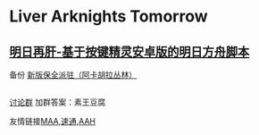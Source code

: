 # Liver Arknights Tomorrow
## [明日再肝-基于按键精灵安卓版的明日方舟脚本](https://github.com/Lancarus/Liver-Arknights-Tomorrow)

备份
[新版保全派驻（阿卡胡拉丛林）](https://www.bilibili.com/video/BV1QG411P75n)

##
[讨论群](https://jq.qq.com/?_wv=1027&k=nqIXrYCR) 加群答案：素王豆腐

友情链接[MAA](https://github.com/MistEO/MeoAssistantArknightsc),[速通](https://github.com/tkkcc/arknights),[AAH](https://github.com/ninthDevilHAUNSTER/ArknightsAutoHelper)
